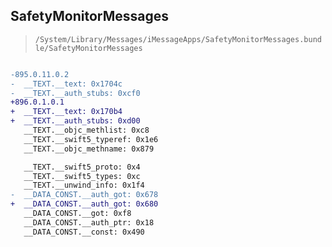 ## SafetyMonitorMessages

> `/System/Library/Messages/iMessageApps/SafetyMonitorMessages.bundle/SafetyMonitorMessages`

```diff

-895.0.11.0.2
-  __TEXT.__text: 0x1704c
-  __TEXT.__auth_stubs: 0xcf0
+896.0.1.0.1
+  __TEXT.__text: 0x170b4
+  __TEXT.__auth_stubs: 0xd00
   __TEXT.__objc_methlist: 0xc8
   __TEXT.__swift5_typeref: 0x1e6
   __TEXT.__objc_methname: 0x879

   __TEXT.__swift5_proto: 0x4
   __TEXT.__swift5_types: 0xc
   __TEXT.__unwind_info: 0x1f4
-  __DATA_CONST.__auth_got: 0x678
+  __DATA_CONST.__auth_got: 0x680
   __DATA_CONST.__got: 0xf8
   __DATA_CONST.__auth_ptr: 0x18
   __DATA_CONST.__const: 0x490

```
